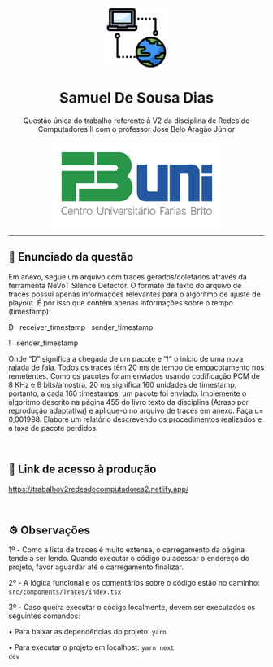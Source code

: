 <h1 align="center">
  <br>
  <img src="./assetsGithub/iconRedes.svg" alt="Samuel Dias" width="120">
  <br>
  <br>
  Samuel De Sousa Dias
</h1>

<p align="center">
  Questão única do trabalho referente à V2 da disciplina de Redes de Computadores II com o professor José Belo Aragão Júnior
</p>

<div align="center">
  <img src="./assetsGithub/images/fbuniLogo.png" alt="demo" heigth="425">
</div>

<hr />

## 🚀 Enunciado da questão

<p>Em anexo, segue um arquivo com traces gerados/coletados através da  ferramenta NeVoT Silence Detector. O formato de texto do arquivo de traces possui apenas informações relevantes para o algoritmo de ajuste de playout. É por isso que contém apenas informações sobre o tempo (timestamp):</p>

<p>D &nbsp receiver_timestamp &nbsp sender_timestamp</p>
<p>! &nbsp sender_timestamp</p>

<p>Onde “D” significa a chegada de um pacote e “!” o início de uma nova rajada de fala. Todos os traces têm 20 ms de tempo de empacotamento nos remetentes. Como os pacotes foram enviados usando codificação PCM de 8 KHz e 8 bits/amostra, 20 ms significa 160 unidades de timestamp, portanto, a cada 160 timestamps, um pacote foi enviado.
Implemente o algoritmo descrito na página 455 do livro texto da disciplina (Atraso por reprodução adaptativa) e aplique-o no arquivo de traces em anexo. Faça u= 0,001998.
Elabore um relatório descrevendo os procedimentos realizados e a taxa de pacote perdidos.</p>


<br />

## 🚀 Link de acesso à produção

https://trabalhov2redesdecomputadores2.netlify.app/

<br />


## ⚙ Observações

1º - Como a lista de traces é muito extensa, o carregamento da página tende a ser lendo. Quando executar o código ou acessar o endereço do projeto, favor aguardar até o carregamento finalizar.

2º - A lógica funcional e os comentários sobre o código estão no caminho: <code>src/components/Traces/index.tsx</code>

3º - Caso queira executar o código localmente, devem ser executados os seguintes comandos:

<label>• Para baixar as dependências do projeto:<label>
<code>yarn</code>

<label>• Para executar o projeto em localhost:<label>
<code>yarn next dev</code>
